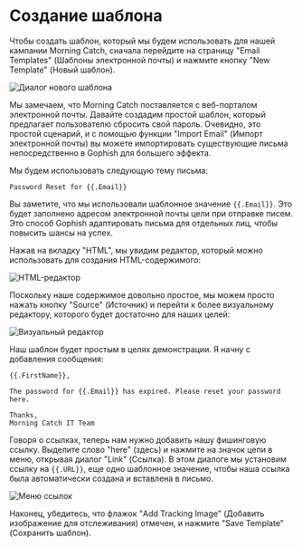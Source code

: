 # Создание шаблона

Чтобы создать шаблон, который мы будем использовать для нашей кампании Morning Catch, сначала перейдите на страницу "Email Templates" (Шаблоны электронной почты) и нажмите кнопку "New Template" (Новый шаблон).

![Диалог нового шаблона](https://imgur.com/FPqcZOG.png)

Мы замечаем, что Morning Catch поставляется с веб-порталом электронной почты. Давайте создадим простой шаблон, который предлагает пользователю сбросить свой пароль. Очевидно, это простой сценарий, и с помощью функции "Import Email" (Импорт электронной почты) вы можете импортировать существующие письма непосредственно в Gophish для большего эффекта.

Мы будем использовать следующую тему письма:

```text
Password Reset for {{.Email}}
```

Вы заметите, что мы использовали шаблонное значение `{{.Email}}`. Это будет заполнено адресом электронной почты цели при отправке писем. Это способ Gophish адаптировать письма для отдельных лиц, чтобы повысить шансы на успех.

Нажав на вкладку "HTML", мы увидим редактор, который можно использовать для создания HTML-содержимого:

![HTML-редактор](https://imgur.com/rZN827r.png)

Поскольку наше содержимое довольно простое, мы можем просто нажать кнопку "Source" (Источник) и перейти к более визуальному редактору, которого будет достаточно для наших целей:

![Визуальный редактор](https://imgur.com/elue6xK.png)

Наш шаблон будет простым в целях демонстрации. Я начну с добавления сообщения:

```text
{{.FirstName}},

The password for {{.Email}} has expired. Please reset your password here.

Thanks,
Morning Catch IT Team
```

Говоря о ссылках, теперь нам нужно добавить нашу фишинговую ссылку. Выделите слово "here" (здесь) и нажмите на значок цепи в меню, открывая диалог "Link" (Ссылка). В этом диалоге мы установим ссылку на `{{.URL}}`, еще одно шаблонное значение, чтобы наша ссылка была автоматически создана и вставлена в письмо.

![Меню ссылок](http://imgur.com/sWLOxbg.png)

Наконец, убедитесь, что флажок "Add Tracking Image" (Добавить изображение для отслеживания) отмечен, и нажмите "Save Template" (Сохранить шаблон).

